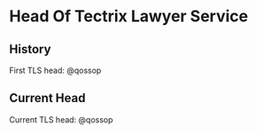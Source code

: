 # Head Of Tectrix Lawyer Service


## History

First TLS head: @qossop

## Current Head

Current TLS head: @qossop